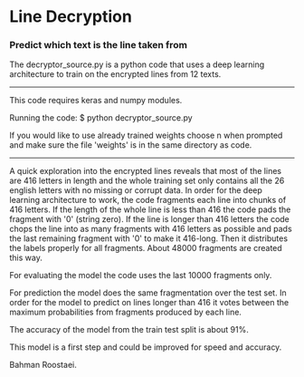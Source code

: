 # Line Decryption
### Predict which text is the line taken from

The decryptor_source.py is a python code that uses a deep learning architecture to train on the encrypted
lines from 12 texts. 

------------------------

This code requires keras and numpy modules.

Running the code:
        $ python decryptor_source.py
        
        
If you would like to use already trained weights choose n when prompted and make sure the file 'weights'
is in the same directory as code.

-------------------------

A quick exploration into the encrypted lines reveals that most of the lines are 416 letters in length and the whole training set only contains all the 26 english letters with no missing or corrupt data. In order for the deep learning architecture to work, the code fragments each line into chunks of 416 letters. If the length of the whole line is less than 416 the code pads the fragment with '0' (string zero). If the line is longer than 416 letters the code chops the line into as many fragments with 416 letters as possible and pads the last remaining fragment with '0' to make it 416-long. Then it distributes the labels properly for all fragments. About 48000 fragments are created this way.

For evaluating the model the code uses the last 10000 fragments only.

For prediction the model does the same fragmentation over the test set. In order for the model to predict on lines longer than 416 it votes between the maximum probabilities from fragments produced by each line.

The accuracy of the model from the train test split is about 91%.

This model is a first step and could be improved for speed and accuracy.

Bahman Roostaei.
